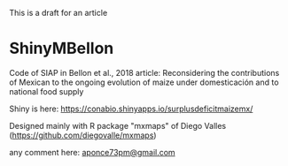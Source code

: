 This is a draft for an article

# ShinyMBellon
Code of SIAP in Bellon et al., 2018 article:
Reconsidering the contributions of Mexican to the ongoing evolution of maize under domesticación and to national food supply

Shiny is here: https://conabio.shinyapps.io/surplusdeficitmaizemx/

Designed mainly with R package "mxmaps" of Diego Valles (https://github.com/diegovalle/mxmaps)

any comment here: aponce73pm@gmail.com

